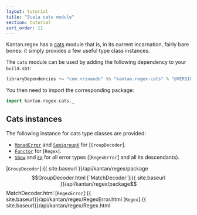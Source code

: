 ```yaml
---
layout: tutorial
title: "Scala cats module"
section: tutorial
sort_order: 11
---
```

Kantan.regex has a [cats](https://github.com/typelevel/cats) module that is, in its current incarnation, fairly bare
bones: it simply provides a few useful type class instances.

The `cats` module can be used by adding the following dependency to your `build.sbt`:

```scala
libraryDependencies += "com.nrinaudo" %% "kantan.regex-cats" % "@VERSION@"
```

You then need to import the corresponding package:

```scala mdoc:silent
import kantan.regex.cats._
```

## Cats instances

The following instance for cats type classes are provided:

* [`MonadError`] and [`SemigroupK`] for [`GroupDecoder`].
* [`Functor`] for [`Regex`].
* [`Show`] and [`Eq`] for all error types ([`RegexError`] and all its descendants).

[`MonadError`]:https://typelevel.org/cats/api/cats/MonadError.html
[`Functor`]:https://typelevel.org/cats/api/cats/Functor.html
[`SemigroupK`]:https://typelevel.org/cats/api/cats/SemigroupK.html
[`Show`]:https://typelevel.org/cats/api/cats/Show.html
[`Eq`]:https://typelevel.org/cats/api/cats/kernel/Eq.html
[`GroupDecoder`]:{{ site.baseurl }}/api/kantan/regex/package$$GroupDecoder.html
[`MatchDecoder`]:{{ site.baseurl }}/api/kantan/regex/package$$MatchDecoder.html
[`RegexError`]:{{ site.baseurl}}/api/kantan/regex/RegexError.html
[`Regex`]:{{ site.baseurl}}/api/kantan/regex/Regex.html
